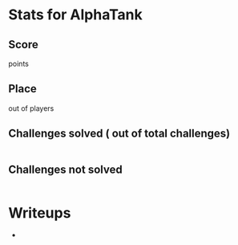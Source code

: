 # Stats for AlphaTank
## Score
 points
## Place
 out of  players
## Challenges solved ( out of  total challenges)
```

```
## Challenges not solved
```

```
# Writeups
 - 
